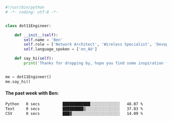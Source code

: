 ```python
#!/usr/bin/python
# -*- coding: utf-8 -*-


class dot11Engineer:

    def __init__(self):
        self.name = 'Ben'
        self.role = ['Network Architect', 'Wireless Specialist', 'Devops Engineer']
        self.language_spoken = ['en_AU']

    def say_hi(self):
        print('Thanks for dropping by, hope you find some inspiration from my work.')


me = dot11Engineer()
me.say_hi()
```

#### The past week with Ben:
<!--START_SECTION:waka-->

```txt
Python   0 secs          ████████████░░░░░░░░░░░░░   48.07 %
Text     0 secs          █████████▒░░░░░░░░░░░░░░░   37.83 %
CSV      0 secs          ███▓░░░░░░░░░░░░░░░░░░░░░   14.09 %
```

<!--END_SECTION:waka-->  




